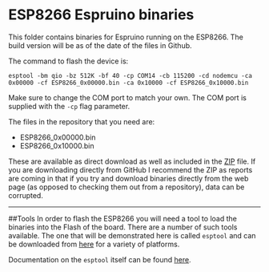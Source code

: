 # ESP8266 Espruino binaries
This folder contains binaries for Espruino running on the ESP8266.  The build version will be as of the date of the files in Github.

The command to flash the device is:

    esptool -bm qio -bz 512K -bf 40 -cp COM14 -cb 115200 -cd nodemcu -ca 0x00000 -cf ESP8266_0x00000.bin -ca 0x10000 -cf ESP8266_0x10000.bin

Make sure to change the COM port to match your own.  The COM port is supplied with the `-cp` flag parameter.

The files in the repository that you need are:

* ESP8266_0x00000.bin
* ESP8266_0x10000.bin

These are available as direct download as well as included in the [ZIP](Espruino_ESP8266_Binaries.zip) file.  If you are downloading
directly from GitHub I recommend the ZIP as reports are coming in that if you try and download
binaries directly from the web page (as opposed to checking them out from a repository), data
can be corrupted.

----

##Tools
In order to flash the ESP8266 you will need a tool to load the binaries into the Flash of the board.   There are a number
of such tools available.  The one that will be demonstrated here is called `esptool` and can be downloaded from [here](https://github.com/igrr/esptool-ck/releases) for a variety of platforms.

Documentation on the `esptool` itself can be found [here](https://github.com/igrr/esptool-ck).